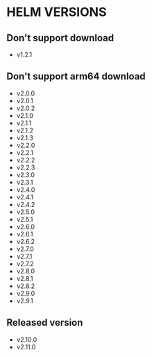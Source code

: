 # HELM VERSIONS

## Don't support download

* v1.2.1

## Don't support arm64 download

* v2.0.0
* v2.0.1
* v2.0.2
* v2.1.0
* v2.1.1
* v2.1.2
* v2.1.3
* v2.2.0
* v2.2.1
* v2.2.2
* v2.2.3
* v2.3.0
* v2.3.1
* v2.4.0
* v2.4.1
* v2.4.2
* v2.5.0
* v2.5.1
* v2.6.0
* v2.6.1
* v2.6.2
* v2.7.0
* v2.7.1
* v2.7.2
* v2.8.0
* v2.8.1
* v2.8.2
* v2.9.0
* v2.9.1

## Released version

* v2.10.0
* v2.11.0
